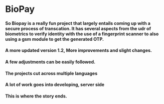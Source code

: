 # BioPay
#### So Biopay is a really fun project that largely entails coming up with a secure process of transcation. It has several aspects from the udr of biometrics to verify identity with the use of a fingerprint scanner to also using a gsm module to get the generated OTP. 
#### A more updated version 1.2, More improvements and slight changes. 
#### A few adjustments can be easily followed. 
#### The projects cut across multiple languages 
#### A lot of work goes into developing, server side
#### This is where the story ends.
